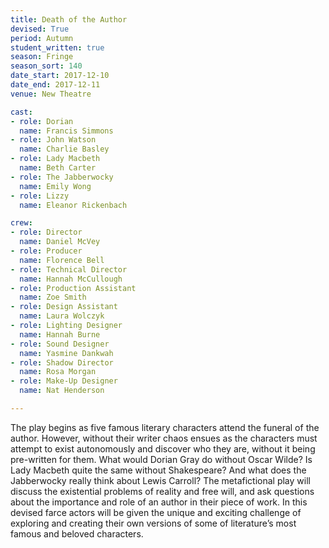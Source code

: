 ```yaml
---
title: Death of the Author
devised: True
period: Autumn
student_written: true
season: Fringe
season_sort: 140
date_start: 2017-12-10
date_end: 2017-12-11
venue: New Theatre

cast:
- role: Dorian
  name: Francis Simmons
- role: John Watson
  name: Charlie Basley
- role: Lady Macbeth
  name: Beth Carter
- role: The Jabberwocky
  name: Emily Wong
- role: Lizzy
  name: Eleanor Rickenbach

crew:
- role: Director
  name: Daniel McVey
- role: Producer
  name: Florence Bell
- role: Technical Director
  name: Hannah McCullough
- role: Production Assistant
  name: Zoe Smith
- role: Design Assistant
  name: Laura Wolczyk
- role: Lighting Designer
  name: Hannah Burne
- role: Sound Designer
  name: Yasmine Dankwah
- role: Shadow Director
  name: Rosa Morgan
- role: Make-Up Designer
  name: Nat Henderson

---
```


The play begins as five famous literary characters attend the funeral of the author. However, without their writer chaos ensues as the characters must attempt to exist autonomously and discover who they are, without it being pre-written for them. What would Dorian Gray do without Oscar Wilde? Is Lady Macbeth quite the same without Shakespeare? And what does the Jabberwocky really think about Lewis Carroll? The metafictional play will discuss the existential problems of reality and free will, and ask questions about the importance and role of an author in their piece of work. In this devised farce actors will be given the unique and exciting challenge of exploring and creating their own versions of some of literature’s most famous and beloved characters.
